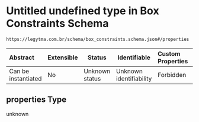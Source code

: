 # Untitled undefined type in Box Constraints Schema

```txt
https://legytma.com.br/schema/box_constraints.schema.json#/properties
```




| Abstract            | Extensible | Status         | Identifiable            | Custom Properties | Additional Properties | Access Restrictions | Defined In                                                                                    |
| :------------------ | ---------- | -------------- | ----------------------- | :---------------- | --------------------- | ------------------- | --------------------------------------------------------------------------------------------- |
| Can be instantiated | No         | Unknown status | Unknown identifiability | Forbidden         | Allowed               | none                | [box_constraints.schema.json\*](../schema/box_constraints.schema.json) |

## properties Type

unknown
